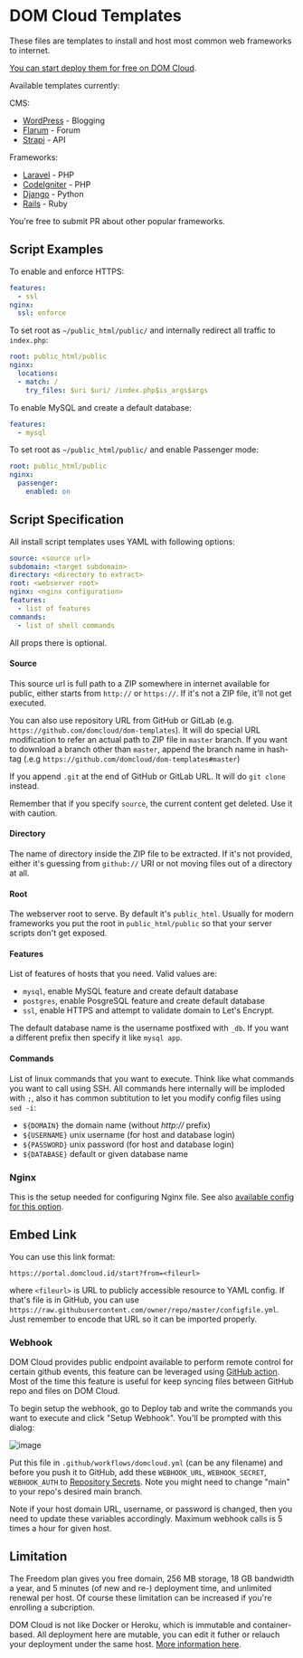# DOM Cloud Templates


These files are templates to install and host most common web frameworks to internet.

[You can start deploy them for free on DOM Cloud](https://portal.domcloud.id/start).

Available templates currently:

CMS:

+ [WordPress](https://my.domcloud.co/start?from=https://raw.githubusercontent.com/domcloud/dom-templates/master/wordpress.yml) - Blogging
+ [Flarum](https://my.domcloud.co/start?from=https://raw.githubusercontent.com/domcloud/dom-templates/master/flarum.yml) - Forum
+ [Strapi](https://my.domcloud.co/start?from=https://raw.githubusercontent.com/domcloud/dom-templates/master/strapi.yml) - API

Frameworks:

+ [Laravel](https://my.domcloud.co/start?from=https://raw.githubusercontent.com/domcloud/dom-templates/master/laravel.yml) - PHP
+ [CodeIgniter](https://my.domcloud.co/start?from=https://raw.githubusercontent.com/domcloud/dom-templates/master/codeigniter.yml) - PHP
+ [Django](https://my.domcloud.co/start?from=https://raw.githubusercontent.com/domcloud/dom-templates/master/django.yml) - Python
+ [Rails](https://my.domcloud.co/start?from=https://raw.githubusercontent.com/domcloud/dom-templates/master/rails.yml) - Ruby

You're free to submit PR about other popular frameworks.

## Script Examples

To enable and enforce HTTPS:

```yaml
features:
  - ssl
nginx:
  ssl: enforce
```

To set root as `~/public_html/public/` and internally redirect all traffic to `index.php`:

```yaml
root: public_html/public
nginx:
  locations:
  - match: /
    try_files: $uri $uri/ /index.php$is_args$args
```

To enable MySQL and create a default database:

```yaml
features:
  - mysql
```

To set root as `~/public_html/public/` and enable Passenger mode:

```yaml
root: public_html/public
nginx:
  passenger:
    enabled: on
```

## Script Specification

All install script templates uses YAML with following options:

```yaml
source: <source url>
subdomain: <target subdomain>
directory: <directory to extract>
root: <webserver root>
nginx: <nginx configuration>
features:
  - list of features
commands:
  - list of shell commands
```

All props there is optional.

#### Source

This source url is full path to a ZIP somewhere in internet available for public, either starts from `http://` or `https://`. If it's not a ZIP file, it'll not get executed.

You can also use repository URL from GitHub or GitLab (e.g. `https://github.com/domcloud/dom-templates`). It will do special URL modification to refer an actual path to ZIP file in `master` branch. If you want to download a branch other than `master`, append the branch name in hash-tag (.e.g `https://github.com/domcloud/dom-templates#master`)

If you append `.git` at the end of GitHub or GitLab URL. It will do `git clone` instead.

Remember that if you specify `source`,  the current content get deleted. Use it with caution.

#### Directory

The name of directory inside the ZIP file to be extracted. If it's not provided, either it's guessing from `github://` URI or not moving files out of a directory at all.

#### Root

The webserver root to serve. By default it's `public_html`. Usually for modern frameworks you put the root in `public_html/public` so that your server scripts don't get exposed.

#### Features

List of features of hosts that you need. Valid values are:

+ `mysql`, enable MySQL feature and create default database
+ `postgres`, enable PosgreSQL feature and create default database
+ `ssl`, enable HTTPS and attempt to validate domain to Let's Encrypt.

The default database name is the username postfixed with `_db`. If you want a different prefix then specify it like `mysql app`.

#### Commands

List of linux commands that you want to execute. Think like what commands you want to call using SSH. All commands here internally will be imploded with ` ; `, also it has common subtitution to let you modify config files using `sed -i`:

+ `${DOMAIN}` the domain name (without *http://* prefix)
+ `${USERNAME}` unix username (for host and database login)
+ `${PASSWORD}` unix password (for host and database login)
+ `${DATABASE}` default or given database name

### Nginx

This is the setup needed for configuring Nginx file. See also [available config for this option](https://github.com/domcloud/dom-rootkit/blob/master/src/nginx/validator.php).

## Embed Link

You can use this link format:

```https://portal.domcloud.id/start?from=<fileurl>```

where `<fileurl>` is URL to publicly accessible resource to YAML config. If that's file is in GitHub, you can use `https://raw.githubusercontent.com/owner/repo/master/configfile.yml`. Just remember to encode that URL so it can be imported properly.

### Webhook

DOM Cloud provides public endpoint available to perform remote control for certain github events, this feature can be leveraged using [GitHub action](https://github.com/marketplace/actions/workflow-webhook-action). Most of the time this feature is useful for keep syncing files between GitHub repo and files on DOM Cloud.

To begin setup the webhook, go to Deploy tab and write the commands you want to execute and click "Setup Webhook". You'll be prompted with this dialog:

![image](https://user-images.githubusercontent.com/20214420/128415871-7f7eca65-f85a-4123-9dfc-79f37d506e50.png)

Put this file in `.github/workflows/domcloud.yml` (can be any filename) and before you push it to GitHub, add these `WEBHOOK_URL`, `WEBHOOK_SECRET`, `WEBHOOK_AUTH` to [Repository Secrets](https://docs.github.com/en/actions/reference/encrypted-secrets). Note you might need to change "main" to your repo's desired main branch.

Note if your host domain URL, username, or password is changed, then you need to update these variables accordingly. Maximum webhook calls is 5 times a hour for given host.

## Limitation

The Freedom plan gives you free domain, 256 MB storage, 18 GB bandwidth a year, and 5 minutes (of new and re-) deployment time, and unlimited renewal per host. Of course these limitation can be increased if you're enrolling a subcription.

DOM Cloud is not like Docker or Heroku, which is immutable and container-based. All deployment here are mutable, you can edit it futher or relauch your deployment under the same host. [More information here](https://github.com/domcloud/dom-portal).

